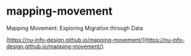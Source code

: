 # mapping-movement
Mapping Movement: Exploring Migration through Data

[https://nu-info-design.github.io/mapping-movement/](https://nu-info-design.github.io/mapping-movement/)